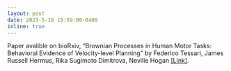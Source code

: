 ```yaml
---
layout: post
date: 2023-5-18 15:59:00-0400
inline: true
---
```


Paper avalible on bioRxiv, “Brownian Processes in Human Motor Tasks: Behavioral Evidence of Velocity-level Planning” by Federico Tessari, James Russell Hermus, Rika Sugimoto Dimitrova, Neville Hogan <a href="https://www.biorxiv.org/content/10.1101/2023.05.17.541137v1">[Link]</a>. 

